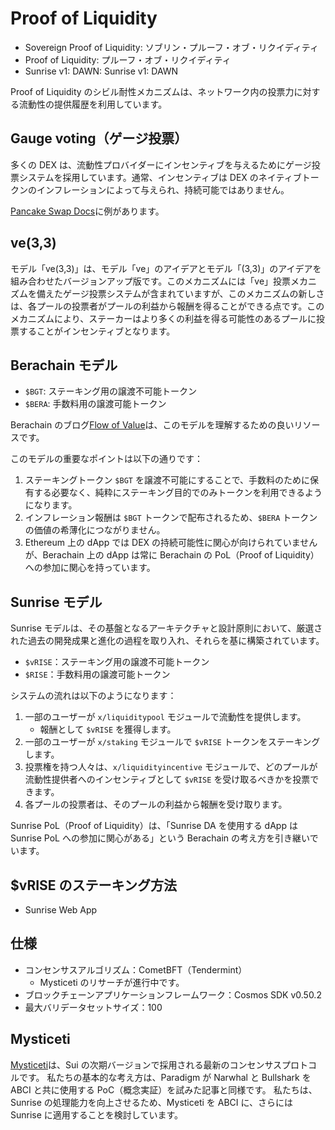 # Proof of Liquidity

- Sovereign Proof of Liquidity: ソブリン・プルーフ・オブ・リクイディティ
- Proof of Liquidity: プルーフ・オブ・リクイディティ
- Sunrise v1: DAWN: Sunrise v1: DAWN

Proof of Liquidity のシビル耐性メカニズムは、ネットワーク内の投票力に対する流動性の提供履歴を利用しています。

## **Gauge voting（**ゲージ投票**）**

多くの DEX は、流動性プロバイダーにインセンティブを与えるためにゲージ投票システムを採用しています。通常、インセンティブは DEX のネイティブトークンのインフレーションによって与えられ、持続可能ではありません。

[Pancake Swap Docs](https://docs.pancakeswap.finance/products/vecake/gauges-voting)に例があります。

## ve(3,3)

モデル「ve(3,3)」は、モデル「ve」のアイデアとモデル「(3,3)」のアイデアを組み合わせたバージョンアップ版です。このメカニズムには「ve」投票メカニズムを備えたゲージ投票システムが含まれていますが、このメカニズムの新しさは、各プールの投票者がプールの利益から報酬を得ることができる点です。このメカニズムにより、ステーカーはより多くの利益を得る可能性のあるプールに投票することがインセンティブとなります。

## Berachain モデル

- `$BGT`: ステーキング用の譲渡不可能トークン
- `$BERA`: 手数料用の譲渡可能トークン

Berachain のブログ[Flow of Value](https://blog.berachain.com/blog/flow-of-value-examining-the-differences-between-pos-and-pol-a-case-for-a-new-paradigm-in-sustainable-incentive-alignment-at-the-protocol-layer)は、このモデルを理解するための良いリソースです。

このモデルの重要なポイントは以下の通りです：

1. ステーキングトークン `$BGT` を譲渡不可能にすることで、手数料のために保有する必要なく、純粋にステーキング目的でのみトークンを利用できるようになります。
2. インフレーション報酬は `$BGT` トークンで配布されるため、`$BERA` トークンの価値の希薄化につながりません。
3. Ethereum 上の dApp では DEX の持続可能性に関心が向けられていませんが、Berachain 上の dApp は常に Berachain の PoL（Proof of Liquidity）への参加に関心を持っています。

## Sunrise モデル

Sunrise モデルは、その基盤となるアーキテクチャと設計原則において、厳選された過去の開発成果と進化の過程を取り入れ、それらを基に構築されています。

- `$vRISE`：ステーキング用の譲渡不可能トークン
- `$RISE`：手数料用の譲渡可能トークン

システムの流れは以下のようになります：

1. 一部のユーザーが `x/liquiditypool` モジュールで流動性を提供します。
   - 報酬として `$vRISE` を獲得します。
2. 一部のユーザーが `x/staking` モジュールで `$vRISE` トークンをステーキングします。
3. 投票権を持つ人々は、`x/liquidityincentive` モジュールで、どのプールが流動性提供者へのインセンティブとして `$vRISE` を受け取るべきかを投票できます。
4. 各プールの投票者は、そのプールの利益から報酬を受け取ります。

Sunrise PoL（Proof of Liquidity）は、「Sunrise DA を使用する dApp は Sunrise PoL への参加に関心がある」という Berachain の考え方を引き継いでいます。

## $vRISE のステーキング方法

- Sunrise Web App

## 仕様

- コンセンサスアルゴリズム：CometBFT（Tendermint）
  - Mysticeti のリサーチが進行中です。
- ブロックチェーンアプリケーションフレームワーク：Cosmos SDK v0.50.2
- 最大バリデータセットサイズ：100

## Mysticeti

[Mysticeti](https://sui.io/mysticeti)は、Sui の次期バージョンで採用される最新のコンセンサスプロトコルです。
私たちの基本的な考え方は、Paradigm が Narwhal と Bullshark を ABCI と共に使用する PoC（概念実証）を試みた記事と同様です。
私たちは、Sunrise の処理能力を向上させるため、Mysticeti を ABCI に、さらには Sunrise に適用することを検討しています。
